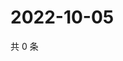 # 2022-10-05

共 0 条

<!-- BEGIN WEIBO -->
<!-- 最后更新时间 Wed Oct 05 2022 00:11:23 GMT+0800 (China Standard Time) -->

<!-- END WEIBO -->
